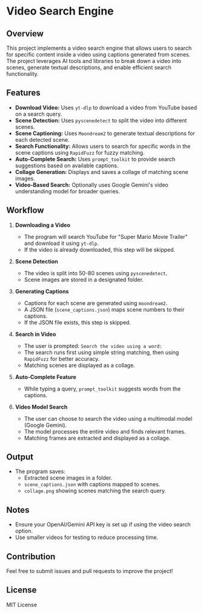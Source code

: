 # Video Search Engine

## Overview
This project implements a video search engine that allows users to search for specific content inside a video using captions generated from scenes. The project leverages AI tools and libraries to break down a video into scenes, generate textual descriptions, and enable efficient search functionality.

## Features
- **Download Video:** Uses `yt-dlp` to download a video from YouTube based on a search query.
- **Scene Detection:** Uses `pyscenedetect` to split the video into different scenes.
- **Scene Captioning:** Uses `Moondream2` to generate textual descriptions for each detected scene.
- **Search Functionality:** Allows users to search for specific words in the scene captions using `RapidFuzz` for fuzzy matching.
- **Auto-Complete Search:** Uses `prompt_toolkit` to provide search suggestions based on available captions.
- **Collage Generation:** Displays and saves a collage of matching scene images.
- **Video-Based Search:** Optionally uses Google Gemini's video understanding model for broader queries.

## Workflow
1. **Downloading a Video**
   - The program will search YouTube for "Super Mario Movie Trailer" and download it using `yt-dlp`.
   - If the video is already downloaded, this step will be skipped.

2. **Scene Detection**
   - The video is split into 50-80 scenes using `pyscenedetect`.
   - Scene images are stored in a designated folder.

3. **Generating Captions**
   - Captions for each scene are generated using `moondream2`.
   - A JSON file (`scene_captions.json`) maps scene numbers to their captions.
   - If the JSON file exists, this step is skipped.

4. **Search in Video**
   - The user is prompted: `Search the video using a word:`
   - The search runs first using simple string matching, then using `RapidFuzz` for better accuracy.
   - Matching scenes are displayed as a collage.

5. **Auto-Complete Feature**
   - While typing a query, `prompt_toolkit` suggests words from the captions.

6. **Video Model Search**
   - The user can choose to search the video using a multimodal model (Google Gemini).
   - The model processes the entire video and finds relevant frames.
   - Matching frames are extracted and displayed as a collage.

## Output
- The program saves:
  - Extracted scene images in a folder.
  - `scene_captions.json` with captions mapped to scenes.
  - `collage.png` showing scenes matching the search query.

## Notes
- Ensure your OpenAI/Gemini API key is set up if using the video search option.
- Use smaller videos for testing to reduce processing time.

## Contribution
Feel free to submit issues and pull requests to improve the project!

## License
MIT License

